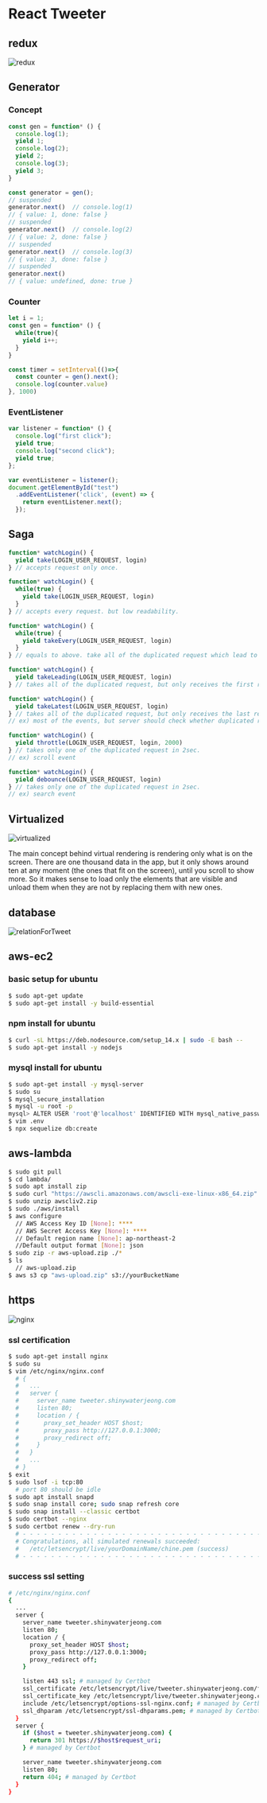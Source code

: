 # React Tweeter

## redux
![redux](https://user-images.githubusercontent.com/44011462/105483516-4f28a380-5ced-11eb-965e-5596641ee6b3.png)

## Generator

### Concept
```javascript
const gen = function* () {
  console.log(1);
  yield 1;
  console.log(2);
  yield 2;
  console.log(3);
  yield 3;
}

const generator = gen();
// suspended
generator.next()  // console.log(1)
// { value: 1, done: false }
// suspended
generator.next()  // console.log(2)
// { value: 2, done: false }
// suspended
generator.next()  // console.log(3)
// { value: 3, done: false }
// suspended
generator.next()
// { value: undefined, done: true }
```

### Counter
```javascript
let i = 1;
const gen = function* () {
  while(true){
    yield i++;
  }
}

const timer = setInterval(()=>{
  const counter = gen().next();
  console.log(counter.value)
}, 1000)
```

### EventListener
```javascript
var listener = function* () {
  console.log("first click");
  yield true;
  console.log("second click");
  yield true;
};

var eventListener = listener();
document.getElementById("test")
  .addEventListener('click', (event) => {
    return eventListener.next();
  });
```

## Saga
```javascript
function* watchLogin() {
  yield take(LOGIN_USER_REQUEST, login)
} // accepts request only once.

function* watchLogin() {
  while(true) {
    yield take(LOGIN_USER_REQUEST, login)
  }
} // accepts every request. but low readability.

function* watchLogin() {
  while(true) {
    yield takeEvery(LOGIN_USER_REQUEST, login)
  }
} // equals to above. take all of the duplicated request which lead to server overburden.

function* watchLogin() {
  yield takeLeading(LOGIN_USER_REQUEST, login)
} // takes all of the duplicated request, but only receives the first response. still server overburden remains.

function* watchLogin() {
  yield takeLatest(LOGIN_USER_REQUEST, login)
} // takes all of the duplicated request, but only receives the last response. still server overburden remains.
// ex) most of the events, but server should check whether duplicated request receives or not

function* watchLogin() {
  yield throttle(LOGIN_USER_REQUEST, login, 2000)
} // takes only one of the duplicated request in 2sec.
// ex) scroll event

function* watchLogin() {
  yield debounce(LOGIN_USER_REQUEST, login)
} // takes only one of the duplicated request in 2sec.
// ex) search event
```

## Virtualized

![virtualized](https://user-images.githubusercontent.com/44011462/105692640-fe5db880-5f41-11eb-84c0-83dea11c91c0.png)

The main concept behind virtual rendering is rendering only what is on the screen. There are one thousand data in the app, but it only shows around ten at any moment (the ones that fit on the screen), until you scroll to show more. So it makes sense to load only the elements that are visible and unload them when they are not by replacing them with new ones.

## database 
![relationForTweet](https://user-images.githubusercontent.com/44011462/105812886-4e945380-5ff2-11eb-9f55-8d95b7dbbd15.png)


## aws-ec2

### basic setup for ubuntu
```bash
$ sudo apt-get update
$ sudo apt-get install -y build-essential
```

### npm install for ubuntu
```bash
$ curl -sL https://deb.nodesource.com/setup_14.x | sudo -E bash --
$ sudo apt-get install -y nodejs
```

### mysql install for ubuntu
```bash
$ sudo apt-get install -y mysql-server
$ sudo su
$ mysql_secure_installation
$ mysql -u root -p
mysql> ALTER USER 'root'@'localhost' IDENTIFIED WITH mysql_native_password BY 'password';
$ vim .env
$ npx sequelize db:create
```
## aws-lambda

```bash
$ sudo git pull
$ cd lambda/
$ sudo apt install zip
$ sudo curl "https://awscli.amazonaws.com/awscli-exe-linux-x86_64.zip" -o "awscliv2.zip"
$ sudo unzip awscliv2.zip
$ sudo ./aws/install
$ aws configure
  // AWS Access Key ID [None]: ****
  // AWS Secret Access Key [None]: ****
  // Default region name [None]: ap-northeast-2
  //Default output format [None]: json
$ sudo zip -r aws-upload.zip ./*
$ ls  
  // aws-upload.zip
$ aws s3 cp "aws-upload.zip" s3://yourBucketName
```

## https

![nginx](https://user-images.githubusercontent.com/44011462/106407535-a3671c80-647f-11eb-97c7-72cc5fb66743.png)

### ssl certification
```bash
$ sudo apt-get install nginx
$ sudo su
$ vim /etc/nginx/nginx.conf
  # {
  #   ...
  #   server {
  #     server_name tweeter.shinywaterjeong.com
  #     listen 80;
  #     location / {
  #       proxy_set_header HOST $host;
  #       proxy_pass http://127.0.0.1:3000;
  #       proxy_redirect off;
  #     }
  #   }
  #   ...
  # }
$ exit
$ sudo lsof -i tcp:80
  # port 80 should be idle
$ sudo apt install snapd
$ sudo snap install core; sudo snap refresh core
$ sudo snap install --classic certbot
$ sudo certbot --nginx
$ sudo certbot renew --dry-run
  # - - - - - - - - - - - - - - - - - - - - - - - - - - - - - - - - - - - - - - - -
  # Congratulations, all simulated renewals succeeded: 
  #   /etc/letsencrypt/live/yourDomainName/chine.pem (success)
  # - - - - - - - - - - - - - - - - - - - - - - - - - - - - - - - - - - - - - - - - 
```

### success ssl setting
```bash
# /etc/nginx/nginx.conf
{
  ...
  server {
    server_name tweeter.shinywaterjeong.com
    listen 80;
    location / {
      proxy_set_header HOST $host;
      proxy_pass http://127.0.0.1:3000;
      proxy_redirect off;
    }

    listen 443 ssl; # managed by Certbot
    ssl_certificate /etc/letsencrypt/live/tweeter.shinywaterjeong.com/fullchain.pem; # managed by Certbot
    ssl_certificate_key /etc/letsencrypt/live/tweeter.shinywaterjeong.com/privkey.pem; # managed by Certbot
    include /etc/letsencrypt/options-ssl-nginx.conf; # managed by Certbot
    ssl_dhparam /etc/letsencrypt/ssl-dhparams.pem; # managed by Certbot
  }
  server {
    if ($host = tweeter.shinywaterjeong.com) {
      return 301 https://$host$request_uri;
    } # managed by Certbot

    server_name tweeter.shinywaterjeong.com
    listen 80;
    return 404; # managed by Certbot
  }
}
```
